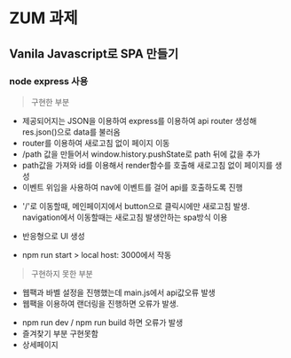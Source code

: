 # ZUM 과제

## Vanila Javascript로 SPA 만들기

### node express 사용

> 구현한 부분

- 제공되어지는 JSON을 이용하여 express를 이용하여 api router 생성해 res.json()으로 data를 불러옴
- router를 이용하여 새로고침 없이 페이지 이동
- /path 값을 만들어서 window.history.pushState로 path 뒤에 값을 추가
- path값을 가져와 id를 이용해서 render함수를 호출해 새로고침 없이 페이지를 생성
- 이벤트 위임을 사용하여 nav에 이벤트를 걸어 api를 호출하도록 진행

* '/'로 이동할때, 메인페이지에서 button으로 클릭시에만 새로고침 발생. navigation에서 이동할때는 새로고침 발생안하는 spa방식 이용

* 반응형으로 UI 생성

- npm run start > local host: 3000에서 작동

> 구현하지 못한 부분

- 웹팩과 바벨 설정을 진행했는데 main.js에서 api값오류 발생
- 웹팩을 이용하여 랜더링을 진행하면 오류가 발생.

* npm run dev / npm run build 하면 오류가 발생
* 즐겨찾기 부분 구현못함
* 상세페이지
